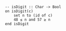 ```applescript
-- isDigit :: Char -> Bool
on isDigit(c)
    set n to (id of c)
    48 ≤ n and 57 ≥ n
end isDigit
```